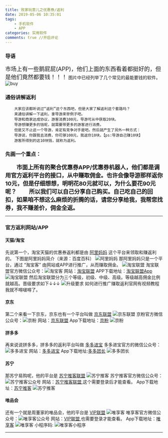 ```yaml
---
title: 败家玩意儿之优惠券/返利
date: 2019-05-06 10:35:01
tags: 
    - 手机软件
    - APP
categories: 实用软件
comments: true //开启评论
---
```


### 导语
<font size="4">市场上有一些鹅屁屁(APP)，他们上面的东西看着都挺好的，但是他们竟然都要钱！！！</font>
图片中已经列举了几个常见的最能要钱的软件。
![buy](/buy.png)
### 通俗讲解返利
```
    大家应该都听说过“返利”这个东西吧，但是大家了解返利这个套路吗？
    来通俗讲解一下返利，拿导游来举例子吧。
    导游和商家达成协议，游客消费100元，导游可从中获取20块。
    导游想赚更多的钱呢，就需要带更多的游客进行消费。
    但是又不止这一个导游，肯定有竞争对手是吧。然后就产生了另外一种方式：
    导游说，你跟我去消费，你花够100元，我返你10块。【ps:导游自己赚10块】
    游客所得到的这10块钱，就称为返利。
```
### 先画一个重点：
<font size="4"><b>
　　市面上所有的聚合优惠券APP/优惠券机器人，他们都是调用官方返利平台的接口，从中赚取佣金。也许会像导游那样返你10元，但是仔细想想，明明花80元就可以，为什么要花90元呢？
　　所以我们可以自己分享自己购买。自己吃自己的回扣，如果咱不想这么麻烦的折腾的话，请您分享给我，我帮您找券，我不赚差价，佣金全返。
</b></font>
<hr/>

### 官方返利网站/APP
#### 天猫/淘宝 

先说第一个，淘宝天猫的优惠券返利都是由 [阿里妈妈](https://baike.baidu.com/item/%E9%98%BF%E9%87%8C%E5%A6%88%E5%A6%88/2733121) 这个平台来领取和赚返利的。
下图是阿里妈妈简介（来源：百度百科）
![阿里妈妈](/阿里妈妈.png)
那阿里妈妈只是一个平台，通过 “淘宝客” 由网站或APP进行推广，从而赚取佣金。
![淘宝联盟](/淘宝联盟百度百科.png)
淘宝联盟官方微信公众号：![淘宝客](/淘宝客.png)
网站：[淘宝联盟](https://pub.alimama.com/)
APP下载地址：[淘宝联盟App](https://mo.re.taobao.com/union/pages/app?spm=a219t.7900221.1998910419.da3138ef3.2a8f75a5WG12OR)
![淘宝联盟](/淘宝联盟.png)
然后淘宝联盟分为三个等级，初级、中级、高级。等级越高佣金比例就越高。晋级要求如下↓↓↓
![升级要求](/升级要求.png)
如何进行推广赚取返利官网有视频教程我就不嘚啵嘚了。

#### 京东
第二个来看一下京东，京东也有一个平台叫做 [京东联盟](https://union.jd.com/index) 
![京东联盟](/京东联盟.png)
京粉官方微信公众号：![京粉](/京粉公众号.png)
网站：[京东联盟](https://union.jd.com/proManager/index?pageNo=1)
App下载地址：[京粉](https://jingfen.jd.com/html/index.html)
![京粉](/京粉.png)

#### 拼多多
再来说说拼多多，拼多多的返利平台叫做 [多多进宝](https://jinbao.pinduoduo.com/)
多多进宝官方的微信公众号：![多多进宝](/多多进宝.png)
网站：[多多进宝](https://jinbao.pinduoduo.com/promotion/single-promotion)
App下载地址:[多多团长](https://android.myapp.com/myapp/detail.htm?apkName=com.duoduo.tuanzhang&ADTAG=mobile)
![多多团长](/多多团长.png)

#### 苏宁
那苏宁易购呢，他的平台是 [苏宁推客联盟](http://sums.suning.com/union/home.htm)
![苏宁推客](/苏宁推客百度百科.png)
苏宁推客官方微信公众号：![苏宁推客公众号](/苏宁推客公众号.png)
网站：[苏宁推客联盟](http://sums.suning.com/union/member/promotion/ware/link.htm),这个需要登录后才能查看。
App下载地址：[苏宁推客](https://c.m.suning.com/sumsapp.html?appid=20170731&packnversion=293&channelcode=1015&wap_source=%E5%85%AC%E4%BC%97%E5%8F%B7%E6%8E%A8%E5%B9%BF&wap_medium=1015&wap_content=&wap_term=&wap_campaign=&downflag=0)
![苏宁推客](/苏宁推客.jpg)

#### 唯品会
还有一个就是周董家的唯品会，他的平台是 [VIP联盟](https://union.vip.com/index)
![唯享客](/唯享客百度百科.png)
唯享客官方微信公众号：![唯享客公众号](/唯享客公众号.png)
网站：[VIP联盟](https://union.vip.com/wxk/index),也需要登录才能查看。
App下载地址：[唯享客](https://android.myapp.com/myapp/detail.htm?apkName=com.vipshop.vswxk&ADTAG=mobile)
![唯享客](/唯享客.png)
小程序码: ![唯享客小程序](/唯享客小程序.png)
<hr>